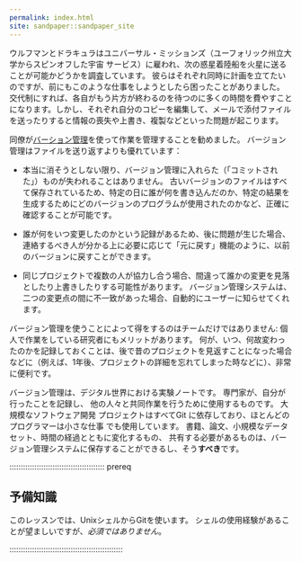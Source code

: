 ```yaml
---
permalink: index.html
site: sandpaper::sandpaper_site
---
```


ウルフマンとドラキュラはユニバーサル・ミッションズ（ユーフォリック州立大学からスピンオフした宇宙
サービス）に雇われ、次の惑星着陸船を火星に送ることが可能かどうかを調査しています。  彼らはそれぞれ同時に計画を立てたいのですが、前にもこのような仕事をしようとしたら困ったことがありました。  交代制にすれば、各自がもう片方が終わるのを待つのに多くの時間を費やすことになります。しかし、それぞれ自分のコピーを編集して、メールで添付ファイルを送ったりすると情報の喪失や上書き、複製などといった問題が起こります。

同僚が[バーション管理](learners/reference.md#version-control)を使って作業を管理することを勧めました。 バージョン管理はファイルを送り返すよりも優れています：

- 本当に消そうとしない限り、バージョン管理に入れらた（「コミットされた」）ものが失われることはありません。 古いバージョンのファイルはすべて保存されているため、特定の日に誰が何を書き込んだのか、特定の結果を生成するためにどのバージョンのプログラムが使用されたのかなど、正確に確認することが可能です。

- 誰が何をいつ変更したのかという記録があるため、後に問題が生じた場合、連絡するべき人が分かる上に必要に応じて「元に戻す」機能のように、以前のバージョンに戻すことができます。

- 同じプロジェクトで複数の人が協力し合う場合、間違って誰かの変更を見落としたり上書きしたりする可能性があります。 バージョン管理システムは、二つの変更点の間に不一致があった場合、自動的にユーザーに知らせてくれます。

バージョン管理を使うことによって得をするのはチームだけではありません: 個人で作業をしている研究者にもメリットがあります。  何が、いつ、何故変わったのかを記録しておくことは、後で昔のプロジェクトを見返すことになった場合などに（例えば、1年後、プロジェクトの詳細を忘れてしまった時などに）、非常に便利です。

バージョン管理は、デジタル世界における実験ノートです。
専門家が、自分が行ったことを記録し、
他の人々と共同作業を行うために使用するものです。  大規模なソフトウェア開発
プロジェクトはすべてGit に依存しており、ほとんどのプログラマーは小さな仕事
でも使用しています。  書籍、論文、小規模なデータセット、時間の経過とともに変化するもの、
共有する必要があるものは、バージョン管理システムに保存することができるし、そう**すべき**です。

::::::::::::::::::::::::::::::::::::::::::  prereq

## 予備知識

このレッスンでは、UnixシェルからGitを使います。
シェルの使用経験があることが望ましいですが、_必須ではありません_。

::::::::::::::::::::::::::::::::::::::::::::::::::
